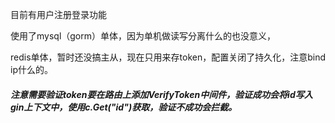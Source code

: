 目前有用户注册登录功能

使用了mysql（gorm）单体，因为单机做读写分离什么的也没意义，

redis单体，暂时还没搞主从，现在只用来存token，配置关闭了持久化，注意bind ip什么的。

##### 注意需要验证token要在路由上添加VerifyToken中间件，验证成功会将id写入gin上下文中，使用c.Get("id")获取，验证不成功会拦截。